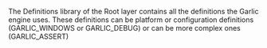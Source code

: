 The Definitions library of the Root layer contains all the definitions the Garlic engine uses.
These definitions can be platform or configuration definitions (GARLIC_WINDOWS or GARLIC_DEBUG) or can be more complex ones (GARLIC_ASSERT)